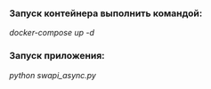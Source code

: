 ### Запуск контейнера выполнить командой: 
*docker-compose up -d*

### Запуск приложения: 
*python swapi_async.py*